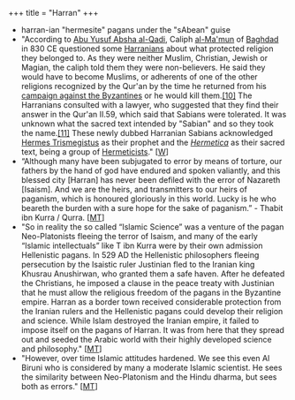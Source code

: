 +++
title = "Harran"
+++

- harran-ian "hermesite" pagans under the "sAbean" guise  
- "According to [Abu Yusuf Absha al-Qadi](https://en.wikipedia.org/w/index.php?title=Abu_Yusuf_Absha_al-Qadi&action=edit&redlink=1 "Abu Yusuf Absha al-Qadi (page does not exist)"), Caliph [al-Ma'mun](https://en.wikipedia.org/wiki/Al-Ma%27mun "Al-Ma'mun") of [Baghdad](https://en.wikipedia.org/wiki/Baghdad "Baghdad") in 830 CE questioned some [Harranians](https://en.wikipedia.org/wiki/Harranian "Harranian") about what protected religion they belonged to. As they were neither Muslim, Christian, Jewish or Magian, the caliph told them they were non-believers. He said they would have to become Muslims, or adherents of one of the other religions recognized by the Qur'an by the time he returned from his [campaign against the Byzantines](https://en.wikipedia.org/wiki/Arab%E2%80%93Byzantine_wars "Arab–Byzantine wars") or he would kill them.[\[10\]](https://en.wikipedia.org/wiki/Sabians#cite_note-10) The Harranians consulted with a lawyer, who suggested that they find their answer in the Qur'an II.59, which said that Sabians were tolerated. It was unknown what the sacred text intended by "Sabian" and so they took the name.[\[11\]](https://en.wikipedia.org/wiki/Sabians#cite_note-11) These newly dubbed Harranian Sabians acknowledged [Hermes Trismegistus](https://en.wikipedia.org/wiki/Hermes_Trismegistus "Hermes Trismegistus") as their prophet and the _[Hermetica](https://en.wikipedia.org/wiki/Hermetica "Hermetica")_ as their sacred text, being a group of [Hermeticists](https://en.wikipedia.org/wiki/Hermeticism "Hermeticism")." \[[W](https://en.wikipedia.org/wiki/Sabians)\]
- “Although many have been subjugated to error by means of torture, our fathers by the hand of god have endured and spoken valiantly, and this blessed city \[Harran\] has never been defiled with the error of Nazareth \[Isaism\]. And we are the heirs, and transmitters to our heirs of paganism, which is honoured gloriously in this world. Lucky is he who beareth the burden with a sure hope for the sake of paganism.” - Thabit ibn Kurra / Qurra. \[[MT](https://manasataramgini.wordpress.com/2006/08/28/the-makings-of-islamic-science/)\]
- "So in reality the so called “Islamic Science” was a venture of the pagan Neo-Platonists fleeing the terror of Isaism, and many of the early “Islamic intellectuals” like T ibn Kurra were by their own admission Hellenistic pagans. In 529 AD the Hellenistic philosophers fleeing persecution by the Isaistic ruler Justinian fled to the Iranian king Khusrau Anushirwan, who granted them a safe haven. After he defeated the Christians, he imposed a clause in the peace treaty with Justinian that he must allow the religious freedom of the pagans in the Byzantine empire. Harran as a border town received considerable protection from the Iranian rulers and the Hellenistic pagans could develop their religion and science. While Islam destroyed the Iranian empire, it failed to impose itself on the pagans of Harran. It was from here that they spread out and seeded the Arabic world with their highly developed science and philosophy." \[[MT](https://manasataramgini.wordpress.com/2006/08/28/the-makings-of-islamic-science/)\]
- "However, over time Islamic attitudes hardened. We see this even Al Biruni who is considered by many a moderate Islamic scientist. He sees the similarity between Neo-Platonism and the Hindu dharma, but sees both as errors." \[[MT](https://manasataramgini.wordpress.com/2006/08/28/the-makings-of-islamic-science/)\]
